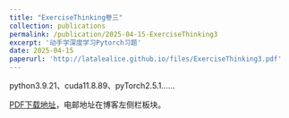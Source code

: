```yaml
---
title: "ExerciseThinking卷三"
collection: publications
permalink: /publication/2025-04-15-ExerciseThinking3
excerpt: '动手学深度学习Pytorch习题'
date: 2025-04-15
paperurl: 'http://latalealice.github.io/files/ExerciseThinking3.pdf'
---
```


python3.9.21、cuda11.8.89、pyTorch2.5.1……
  
[PDF下载地址](http://latalealice.github.io/files/ExerciseThinking3.pdf)，电邮地址在博客左侧栏板块。
